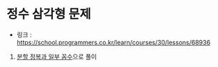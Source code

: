# 정수 삼각형 문제

- 링크 : https://school.programmers.co.kr/learn/courses/30/lessons/68936

1. [분할 정복과 일부 꼼수](2023-11-26-쿼드%20압축%20후%20개수%20세기%20[68936][정답].py)으로 풀이

